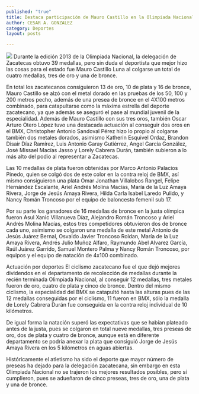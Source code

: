 ```yaml
---
published: "true"
title: Destaca participación de Mauro Castillo en la Olimpiada Nacional
author: CESAR A. GONZALEZ
category: Deportes
layout: posts

---
```


![](http://i.imgur.com/wd8rw4gm.jpg)
Durante la edición 2013 de la Olimpiada Nacional, la delegación de Zacatecas obtuvo 39 medallas, pero sin duda el deportista que mejor hizo las cosas para el estado fue Mauro Castillo Luna al colgarse un total de cuatro medallas, tres de oro y una de bronce.

En total los zacatecanos consiguieron 13 de oro, 10 de plata y 16 de bronce, Mauro Castillo se alzó con el metal dorado en las pruebas de los 50, 100 y 200 metros pecho, además de una presea de bronce en el 4X100 metros combinado, para catapultarse como la máxima estrella del deporte zacatecano, ya que además se aseguró el pase al mundial juvenil de la especialidad.
Además de Mauro Castillo con sus tres oros, también Oscar Arturo Otero López tuvo una destacada actuación al conseguir dos oros en el BMX, Christopher Antonio Sandoval Pérez hizo lo propio al colgarse también dos metales dorados, asimismo Katherin Esquivel Ordaz, Brandon Disair Díaz Ramírez, Luis Antonio Garay Gutiérrez, Angel García González, José Missael Macías Jasso y Lorely Cabrera Durán, también subieron a lo más alto del podio al representar a Zacatecas.

Las 10 medallas de plata fueron obtenidas por Marco Antonio Palacios Pinedo, quien se colgó dos de este color en la contra reloj de BMX, así mismo consiguieron una plata Omar Jonathan Villalobos Rangel, Felipe Hernández Escalante, Ariel Andrés Molina Macías, María de la Luz Amaya Rivera, Jorge de Jesús Amaya Rivera, Hilda Carla Isabel Laredo Pulido, y Nancy Román Troncoso por el equipo de baloncesto femenil sub 17.

Por su parte los ganadores de 16 medallas de bronce en la justa olímpica fueron Asul Xanic Villanueva Díaz, Alejandro Román Troncoso y Ariel Andrés Molina Macías, estos tres competidores obtuvieron dos de bronce cada uno, asimismo se colgaron una medalla de este metal Antonio de Jesús Juárez Bernal, Osvaldo Javier Troncoso Roldan, María de la Luz Amaya Rivera, Andrés Julio Muñoz Alfaro, Raymundo Abel Alvarez García, Raúl Juárez Garrido, Samuel Montero Palma y Nancy Román Troncoso, por equipos y el equipo de natación de 4x100 combinado.

Actuación por deportes
El ciclismo zacatecano fue el que dejó mejores dividendos en el departamento de recolección de medallas durante la recién terminada Olimpiada Nacional, al conseguir 12 medallas,  tres metales fueron de oro, cuatro de plata y cinco de bronce.
Dentro del mismo ciclismo, la especialidad del BMX se catapultó hasta las alturas pues de las 12 medallas conseguidas por el ciclismo, 11 fueron en BMX, sólo la medalla de Lorely Cabrera Durán fue conseguida en la contra reloj
individual de 10 kilómetros.

De igual forma la natación superó las expectativas que se habían plateado antes de la justa, pues se colgaron en total nueve medallas,  tres preseas de oro, dos de plata y cuatro de bronce, aunque está en diferente departamento se podría anexar la plata que consiguió Jorge de Jesús Amaya Rivera en los 5 kilómetros en aguas abiertas.

Históricamente el atletismo ha sido el deporte que mayor número de preseas ha dejado para la delegación zacatecana, sin embargo en esta Olimpiada Nacional no se trajeron los mejores resultados posibles, pero sí cumplieron, pues se adueñaron de cinco preseas, tres de oro, una de plata y una de bronce.

